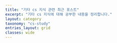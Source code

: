 ```yaml
---
title: "기타 cs 지식 관련 최근 포스트"
excerpt: "기타 cs 지식에 대해 공부한 내용을 정리합니다."
layout: category
taxonomy: "cs-study"
entries_layout: grid
classes: wide
---
```

